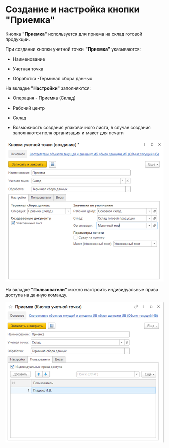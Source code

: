 # Создание и настройка кнопки "Приемка" 

Кнопка **"Приемка"** используется для приема на склад готовой продукции.

При создании кнопки учетной точки **"Приемка"** указываются:

- Наименование
  
- Учетная точка
  
- Обработка -Терминал сбора данных

На вкладке **"Настройки"** заполняются:

- Операция - Приемка (Склад)

- Рабочий центр
  
- Склад
  
- Возможность создания упаковочного листа, в случае создания заполняются поля организация и макет для печати
  

![1](NastroikaKnopkiPriemka.assets/1.png)

На вкладке **"Пользователи"** можно настроить индивидуальные права доступа на данную команду.

![2](NastroikaKnopkiPriemka.assets/2.png)